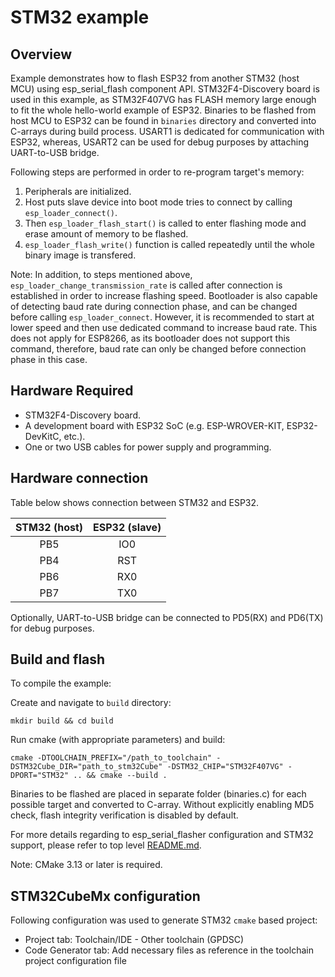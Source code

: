# STM32 example

## Overview

Example demonstrates how to flash ESP32 from another STM32 (host MCU) using esp_serial_flash component API. STM32F4-Discovery board is used in this example, as STM32F407VG has FLASH memory large enough to fit the whole hello-world example of ESP32. Binaries to be flashed from host MCU to ESP32 can be found in `binaries` directory and converted into C-arrays during build process. USART1 is dedicated for communication with ESP32, whereas, USART2 can be used for debug purposes by attaching UART-to-USB bridge.

Following steps are performed in order to re-program target's memory:

1. Peripherals are initialized.
2. Host puts slave device into boot mode tries to connect by calling `esp_loader_connect()`.
3. Then `esp_loader_flash_start()` is called to enter flashing mode and erase amount of memory to be flashed.
4. `esp_loader_flash_write()` function is called repeatedly until the whole binary image is transfered.

Note: In addition, to steps mentioned above, `esp_loader_change_transmission_rate`  is called after connection is established in order to increase flashing speed. Bootloader is also capable of detecting baud rate during connection phase, and can be changed before calling `esp_loader_connect`. However, it is recommended to start at lower speed and then use dedicated command to increase baud rate. This does not apply for ESP8266, as its bootloader does not support this command, therefore, baud rate can only be changed before connection phase in this case.

## Hardware Required

* STM32F4-Discovery board. 
* A development board with ESP32 SoC (e.g. ESP-WROVER-KIT, ESP32-DevKitC, etc.).
* One or two USB cables for power supply and programming.

## Hardware connection

Table below shows connection between STM32 and ESP32.

| STM32 (host) | ESP32 (slave) |
|:------------:|:-------------:|
|    PB5       |      IO0      |
|    PB4       |      RST      |
|    PB6       |      RX0      |
|    PB7       |      TX0      |

Optionally, UART-to-USB bridge can be connected to PD5(RX) and PD6(TX) for debug purposes.

## Build and flash

To compile the example:

Create and navigate to `build` directory:
```
mkdir build && cd build
```
Run cmake (with appropriate parameters) and build: 
```
cmake -DTOOLCHAIN_PREFIX="/path_to_toolchain" -DSTM32Cube_DIR="path_to_stm32Cube" -DSTM32_CHIP="STM32F407VG" -DPORT="STM32" .. && cmake --build .
```

Binaries to be flashed are placed in separate folder (binaries.c) for each possible target and converted to C-array. Without explicitly enabling MD5 check, flash integrity verification is disabled by default.

For more details regarding to esp_serial_flasher configuration and STM32 support, please refer to top level [README.md](../../README.md).

Note: CMake 3.13 or later is required.

## STM32CubeMx configuration

Following configuration was used to generate STM32 `cmake` based project:
* Project tab: Toolchain/IDE - Other toolchain (GPDSC)
* Code Generator tab: Add necessary files as reference in the toolchain project configuration file

